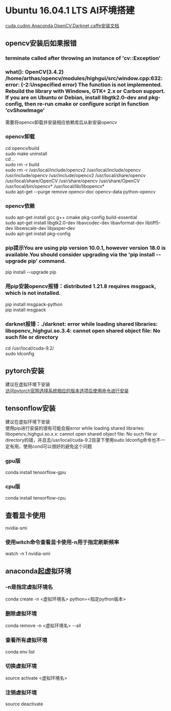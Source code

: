 # Ubuntu 16.04.1 LTS AI环境搭建

[cuda,cudnn,Anaconda,OpenCV,Darknet,caffe安装文档](https://github.com/EthanGuan/Dl-environ/blob/master/instruction.md)

## opencv安装后如果报错
### terminate called after throwing an instance of 'cv::Exception'<br>
###   what():  OpenCV(3.4.2) /home/arthas/opencv/modules/highgui/src/window.cpp:632: error: (-2:Unspecified error) The function is not implemented. Rebuild the library with Windows, GTK+ 2.x or Carbon support. If you are on Ubuntu or Debian, install libgtk2.0-dev and pkg-config, then re-run cmake or configure script in function 'cvShowImage'<br>
需要将opencv卸载并安装相应依赖库后从新安装opencv

### opencv卸载
cd opencv/build<br>
sudo make uninstall <br>
cd ..<br>
sudo rm -r build<br>
sudo rm -r /usr/local/include/opencv2 /usr/local/include/opencv /usr/include/opencv /usr/include/opencv2 /usr/local/share/opencv /usr/local/share/OpenCV /usr/share/opencv /usr/share/OpenCV /usr/local/bin/opencv* /usr/local/lib/libopencv*<br>
sudo apt-get --purge remove opencv-doc opencv-data python-opencv<br>

### opencv依赖
sudo apt-get install gcc g++ cmake pkg-config build-essential<br>
sudo apt-get install libgtk2.0-dev libavcodec-dev libavformat-dev libtiff5-dev libswscale-dev libjasper-dev<br>
sudo apt-get install pkg-config<br>

### pip提示You are using pip version 10.0.1, however version 18.0 is available.You should consider upgrading via the 'pip install --upgrade pip' command.<br>
pip install --upgrade pip<br>

### 用pip安装opencv报错：distributed 1.21.8 requires msgpack, which is not installed.<br>
pip install msgpack-python<br>
pip install msgpack<br> 

### darknet报错：./darknet: error while loading shared libraries: libopencv_highgui.so.3.4: cannot open shared object file: No such file or directory
cd /usr/local/cuda-9.2/<br>
sudo ldconfig<br>

## pytorch安装
建议在虚拟环境下安装<br>
[访问pytorch官网选择系统相应的版本选项后使用命令进行安装](https://pytorch.org/)<br>

## tensonflow安装
建议在虚拟环境下安装<br>
使用pip进行安装的很有可能会报error while loading shared libraries: libopencv_highgui.so.x.x: cannot open shared object file: No such file or directory的错，并且去/usr/local/cuda-9.2目录下使用sudo ldconfig命令也不一定有用，使用cond可以很好的避免这个问题<br>
### gpu版
conda install tensorflow-gpu<br>
### cpu版
conda install tensorflow-cpu<br>

## 查看显卡使用
nvidia-smi<br>
### 使用witch命令查看显卡使用-n用于指定刷新频率
watch -n 1 nvidia-smi<br>

## anaconda起虚拟环境 
### -n是指定虚拟环境名
conda create -n <虚拟环境名> python=<指定python版本><br>
### 删除虚拟环境
conda remove -n <虚拟环境名> --all<br>
### 查看所有虚拟环境
conda env list<br>
### 切换虚拟环境
source activate <虚拟环境名><br>
### 注销虚拟环境
source deactivate<br>
